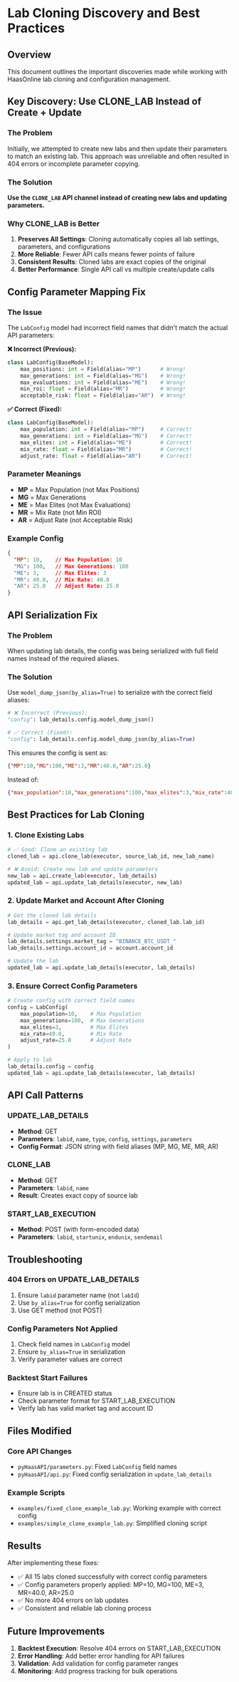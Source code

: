 # Lab Cloning Discovery and Best Practices

## Overview
This document outlines the important discoveries made while working with HaasOnline lab cloning and configuration management.

## Key Discovery: Use CLONE_LAB Instead of Create + Update

### The Problem
Initially, we attempted to create new labs and then update their parameters to match an existing lab. This approach was unreliable and often resulted in 404 errors or incomplete parameter copying.

### The Solution
**Use the `CLONE_LAB` API channel instead of creating new labs and updating parameters.**

### Why CLONE_LAB is Better
1. **Preserves All Settings**: Cloning automatically copies all lab settings, parameters, and configurations
2. **More Reliable**: Fewer API calls means fewer points of failure
3. **Consistent Results**: Cloned labs are exact copies of the original
4. **Better Performance**: Single API call vs multiple create/update calls

## Config Parameter Mapping Fix

### The Issue
The `LabConfig` model had incorrect field names that didn't match the actual API parameters:

**❌ Incorrect (Previous):**
```python
class LabConfig(BaseModel):
    max_positions: int = Field(alias="MP")      # Wrong!
    max_generations: int = Field(alias="MG")    # Wrong!
    max_evaluations: int = Field(alias="ME")    # Wrong!
    min_roi: float = Field(alias="MR")          # Wrong!
    acceptable_risk: float = Field(alias="AR")  # Wrong!
```

**✅ Correct (Fixed):**
```python
class LabConfig(BaseModel):
    max_population: int = Field(alias="MP")     # Correct!
    max_generations: int = Field(alias="MG")    # Correct!
    max_elites: int = Field(alias="ME")         # Correct!
    mix_rate: float = Field(alias="MR")         # Correct!
    adjust_rate: float = Field(alias="AR")      # Correct!
```

### Parameter Meanings
- **MP** = Max Population (not Max Positions)
- **MG** = Max Generations  
- **ME** = Max Elites (not Max Evaluations)
- **MR** = Mix Rate (not Min ROI)
- **AR** = Adjust Rate (not Acceptable Risk)

### Example Config
```json
{
  "MP": 10,    // Max Population: 10
  "MG": 100,   // Max Generations: 100
  "ME": 3,     // Max Elites: 3
  "MR": 40.0,  // Mix Rate: 40.0
  "AR": 25.0   // Adjust Rate: 25.0
}
```

## API Serialization Fix

### The Problem
When updating lab details, the config was being serialized with full field names instead of the required aliases.

### The Solution
Use `model_dump_json(by_alias=True)` to serialize with the correct field aliases:

```python
# ❌ Incorrect (Previous):
"config": lab_details.config.model_dump_json()

# ✅ Correct (Fixed):
"config": lab_details.config.model_dump_json(by_alias=True)
```

This ensures the config is sent as:
```json
{"MP":10,"MG":100,"ME":3,"MR":40.0,"AR":25.0}
```

Instead of:
```json
{"max_population":10,"max_generations":100,"max_elites":3,"mix_rate":40.0,"adjust_rate":25.0}
```

## Best Practices for Lab Cloning

### 1. Clone Existing Labs
```python
# ✅ Good: Clone an existing lab
cloned_lab = api.clone_lab(executor, source_lab_id, new_lab_name)

# ❌ Avoid: Create new lab and update parameters
new_lab = api.create_lab(executor, lab_details)
updated_lab = api.update_lab_details(executor, new_lab)
```

### 2. Update Market and Account After Cloning
```python
# Get the cloned lab details
lab_details = api.get_lab_details(executor, cloned_lab.lab_id)

# Update market tag and account ID
lab_details.settings.market_tag = "BINANCE_BTC_USDT_"
lab_details.settings.account_id = account.account_id

# Update the lab
updated_lab = api.update_lab_details(executor, lab_details)
```

### 3. Ensure Correct Config Parameters
```python
# Create config with correct field names
config = LabConfig(
    max_population=10,    # Max Population
    max_generations=100,  # Max Generations
    max_elites=3,         # Max Elites
    mix_rate=40.0,        # Mix Rate
    adjust_rate=25.0      # Adjust Rate
)

# Apply to lab
lab_details.config = config
updated_lab = api.update_lab_details(executor, lab_details)
```

## API Call Patterns

### UPDATE_LAB_DETAILS
- **Method**: GET
- **Parameters**: `labid`, `name`, `type`, `config`, `settings`, `parameters`
- **Config Format**: JSON string with field aliases (MP, MG, ME, MR, AR)

### CLONE_LAB
- **Method**: GET
- **Parameters**: `labid`, `name`
- **Result**: Creates exact copy of source lab

### START_LAB_EXECUTION
- **Method**: POST (with form-encoded data)
- **Parameters**: `labid`, `startunix`, `endunix`, `sendemail`

## Troubleshooting

### 404 Errors on UPDATE_LAB_DETAILS
1. Ensure `labid` parameter name (not `labId`)
2. Use `by_alias=True` for config serialization
3. Use GET method (not POST)

### Config Parameters Not Applied
1. Check field names in `LabConfig` model
2. Ensure `by_alias=True` in serialization
3. Verify parameter values are correct

### Backtest Start Failures
- Ensure lab is in CREATED status
- Check parameter format for START_LAB_EXECUTION
- Verify lab has valid market tag and account ID

## Files Modified

### Core API Changes
- `pyHaasAPI/parameters.py`: Fixed `LabConfig` field names
- `pyHaasAPI/api.py`: Fixed config serialization in `update_lab_details`

### Example Scripts
- `examples/fixed_clone_example_lab.py`: Working example with correct config
- `examples/simple_clone_example_lab.py`: Simplified cloning script

## Results

After implementing these fixes:
- ✅ All 15 labs cloned successfully with correct config parameters
- ✅ Config parameters properly applied: MP=10, MG=100, ME=3, MR=40.0, AR=25.0
- ✅ No more 404 errors on lab updates
- ✅ Consistent and reliable lab cloning process

## Future Improvements

1. **Backtest Execution**: Resolve 404 errors on START_LAB_EXECUTION
2. **Error Handling**: Add better error handling for API failures
3. **Validation**: Add validation for config parameter ranges
4. **Monitoring**: Add progress tracking for bulk operations 